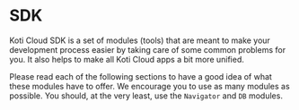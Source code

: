 # SDK

Koti Cloud SDK is a set of modules (tools) that are meant to make your development process easier by taking care of some common problems for you. It also helps to make all Koti Cloud apps a bit more unified.

Please read each of the following sections to have a good idea of what these modules have to offer. We encourage you to use as many modules as possible. You should, at the very least, use the `Navigator` and `DB` modules.